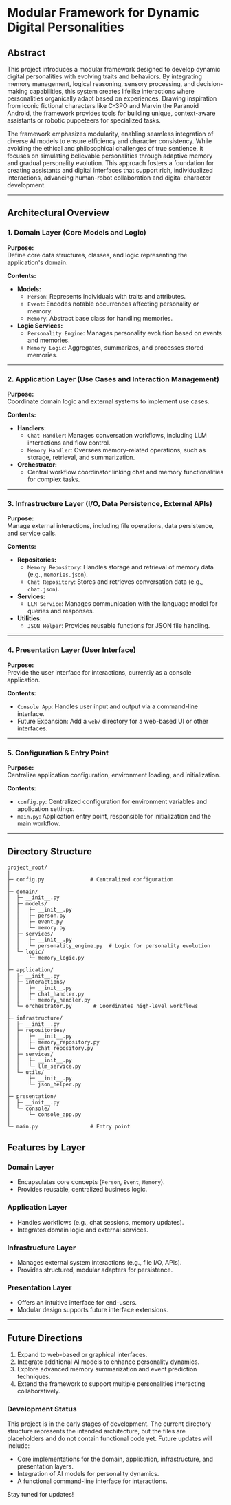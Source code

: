 # Modular Framework for Dynamic Digital Personalities

## **Abstract**

This project introduces a modular framework designed to develop dynamic digital personalities with evolving traits and behaviors. By integrating memory management, logical reasoning, sensory processing, and decision-making capabilities, this system creates lifelike interactions where personalities organically adapt based on experiences. Drawing inspiration from iconic fictional characters like C-3PO and Marvin the Paranoid Android, the framework provides tools for building unique, context-aware assistants or robotic puppeteers for specialized tasks.

The framework emphasizes modularity, enabling seamless integration of diverse AI models to ensure efficiency and character consistency. While avoiding the ethical and philosophical challenges of true sentience, it focuses on simulating believable personalities through adaptive memory and gradual personality evolution. This approach fosters a foundation for creating assistants and digital interfaces that support rich, individualized interactions, advancing human-robot collaboration and digital character development.

---

## **Architectural Overview**

### **1. Domain Layer (Core Models and Logic)**

**Purpose:**  
Define core data structures, classes, and logic representing the application's domain.

**Contents:**  
- **Models:**  
  - `Person`: Represents individuals with traits and attributes.  
  - `Event`: Encodes notable occurrences affecting personality or memory.  
  - `Memory`: Abstract base class for handling memories.  
- **Logic Services:**  
  - `Personality Engine`: Manages personality evolution based on events and memories.  
  - `Memory Logic`: Aggregates, summarizes, and processes stored memories.  

---

### **2. Application Layer (Use Cases and Interaction Management)**

**Purpose:**  
Coordinate domain logic and external systems to implement use cases.

**Contents:**  
- **Handlers:**  
  - `Chat Handler`: Manages conversation workflows, including LLM interactions and flow control.  
  - `Memory Handler`: Oversees memory-related operations, such as storage, retrieval, and summarization.  
- **Orchestrator:**  
  - Central workflow coordinator linking chat and memory functionalities for complex tasks.  

---

### **3. Infrastructure Layer (I/O, Data Persistence, External APIs)**

**Purpose:**  
Manage external interactions, including file operations, data persistence, and service calls.

**Contents:**  
- **Repositories:**  
  - `Memory Repository`: Handles storage and retrieval of memory data (e.g., `memories.json`).  
  - `Chat Repository`: Stores and retrieves conversation data (e.g., `chat.json`).  
- **Services:**  
  - `LLM Service`: Manages communication with the language model for queries and responses.  
- **Utilities:**  
  - `JSON Helper`: Provides reusable functions for JSON file handling.  

---

### **4. Presentation Layer (User Interface)**

**Purpose:**  
Provide the user interface for interactions, currently as a console application.

**Contents:**  
- `Console App`: Handles user input and output via a command-line interface.  
- Future Expansion: Add a `web/` directory for a web-based UI or other interfaces.  

---

### **5. Configuration & Entry Point**

**Purpose:**  
Centralize application configuration, environment loading, and initialization.

**Contents:**  
- `config.py`: Centralized configuration for environment variables and application settings.  
- `main.py`: Application entry point, responsible for initialization and the main workflow.

---

## **Directory Structure**

```plaintext
project_root/
│
├─ config.py               # Centralized configuration
│
├─ domain/
│  ├─ __init__.py
│  ├─ models/
│  │   ├─ __init__.py
│  │   ├─ person.py
│  │   ├─ event.py
│  │   └─ memory.py
│  ├─ services/
│  │   ├─ __init__.py
│  │   └─ personality_engine.py  # Logic for personality evolution
│  └─ logic/
│      └─ memory_logic.py
│
├─ application/
│  ├─ __init__.py
│  ├─ interactions/
│  │   ├─ __init__.py
│  │   ├─ chat_handler.py
│  │   └─ memory_handler.py
│  └─ orchestrator.py       # Coordinates high-level workflows
│
├─ infrastructure/
│  ├─ __init__.py
│  ├─ repositories/
│  │   ├─ __init__.py
│  │   ├─ memory_repository.py
│  │   └─ chat_repository.py
│  ├─ services/
│  │   ├─ __init__.py
│  │   └─ llm_service.py
│  └─ utils/
│      ├─ __init__.py
│      └─ json_helper.py
│
├─ presentation/
│  ├─ __init__.py
│  └─ console/
│      └─ console_app.py
│
└─ main.py                 # Entry point
```

## **Features by Layer**

### **Domain Layer**
- Encapsulates core concepts (`Person`, `Event`, `Memory`).
- Provides reusable, centralized business logic.

### **Application Layer**
- Handles workflows (e.g., chat sessions, memory updates).
- Integrates domain logic and external services.

### **Infrastructure Layer**
- Manages external system interactions (e.g., file I/O, APIs).
- Provides structured, modular adapters for persistence.

### **Presentation Layer**
- Offers an intuitive interface for end-users.
- Modular design supports future interface extensions.

---

## **Future Directions**
1. Expand to web-based or graphical interfaces.  
2. Integrate additional AI models to enhance personality dynamics.  
3. Explore advanced memory summarization and event prediction techniques.  
4. Extend the framework to support multiple personalities interacting collaboratively.  



### Development Status

This project is in the early stages of development. The current directory structure represents the intended architecture, but the files are placeholders and do not contain functional code yet. Future updates will include:

- Core implementations for the domain, application, infrastructure, and presentation layers.
- Integration of AI models for personality dynamics.
- A functional command-line interface for interactions.

Stay tuned for updates!